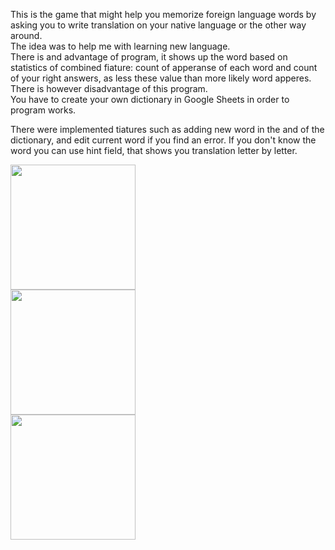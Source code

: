 This is the game that might help you memorize foreign language words by asking you to write translation on your native language or the other way around.<br />
The idea was to help me with learning new language. <br />
There is and advantage of program, it shows up the word based on statistics of combined fiature: count of apperanse of each word and count of your right answers, as less these value than more likely word apperes. There is however disadvantage of this program. <br />
You have to create your own dictionary in Google Sheets in order to program works. <br />

There were implemented tiatures such as adding new word in the and of the dictionary, and edit current word if you find an error. If you don't know the word you can use hint field, that shows you translation letter by letter.<br />

<img src="https://github.com/SergeyAkh/FlashCardGame_App/assets/57836225/3759d724-102b-4915-ba80-440c1f99f083" width="200" />
<br />
<img src="https://github.com/SergeyAkh/FlashCardGame_App/assets/57836225/e3faa6bf-c5ae-4863-affa-0746bcace11c" width="200" />
<br />
<img src="https://github.com/SergeyAkh/FlashCardGame_App/assets/57836225/b74e1fb2-ba29-4075-be2a-ef87501d1062" width="200" />

